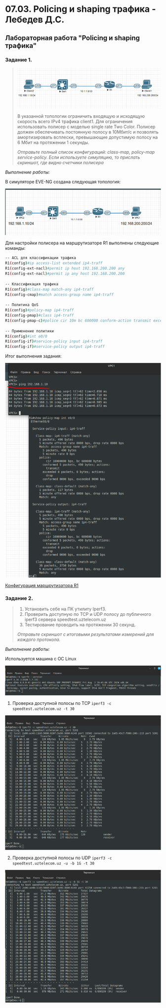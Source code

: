 # 07.03. Policing и shaping трафика - Лебедев Д.С.
## Лабораторная работа "Policing и shaping трафика"
### Задание 1.
> 
> ![](_att/0703-01-00.png)
> 
> В указанной топологии ограничить входящую и исходящую скорость всего IPv4 трафика client1. Для ограничения использовать полисер с моделью single rate Two Color. Полисер должен обеспечивать постоянную полосу в 10Мбит/c и позволять амортизировать всплески, превышающие допустимую полосу на 6 Мбит на протяжении 1 секунды.
> 
> *Отправьте полный список конфигураций: class-map, policy-map service-policy. Если используете симуляцию, то прислать скриншот, где видно счетчики полисера*

 *Выполнение работы:*  

В симуляторе EVE-NG создана следующая топология:

![](_att/0703-01-01.png)

Для настройки полисера на маршрутизаторе R1 выполнены следующие команды:

```sh
-- ACL для классификации трафика
R1(config)#ip access-list extended ip4-traff   
R1(config-ext-nacl)#permit ip host 192.168.200.200 any
R1(config-ext-nacl)#permit ip any host 192.168.200.200

-- Классификация трафика
R1(config)#class-map match-any ip4-traff
R1(config-cmap)#match access-group name ip4-traff

-- Политика QoS
R1(config)#policy-map ip4-traff 
R1(config-pmap)#class ip4-traff
R1(config-pmap-c)#police cir 10m bc 600000 conform-action transmit exceed-action drop

-- Применение политики
R1(config)#int e0/0
R1(config-if)#service-policy input ip4-traff
R1(config-if)#service-policy output ip4-traff

```

Итог выполнения задания:

![](_att/0703-01-02.png)

[Конфигурация маршрутизатора R1](_att/0703-01-01_R1.txt)
### Задание 2.
> 1. Установить себе на ПК утилиту Iperf3.
> 2. Проверить доступную по TCP и UDP полосу до публичного iperf3 сервера speedtest.uztelecom.uz
> 3. Тестирование проводить на протяжении 30 секунд.
> 
> *Отправьте скриншот с итоговыми результатами измерений для каждого протокола.*

 *Выполнение работы:*  

Используется машина с ОС Linux

![](_att/0703-02-01.png)

 1. Проверка доступной полосы по TCP `iperf3 -c speedtest.uztelecom.uz -t 30`

![](_att/0703-02-02.png)

2. Проверка доступной полосы по UDP `iperf3 -c speedtest.uztelecom.uz -u -b 1G -t 30`

![](_att/0703-02-03.png)